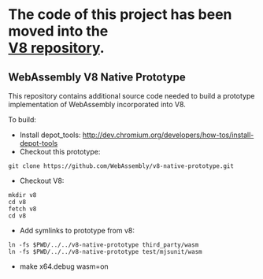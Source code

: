 <!--[![Build Status](https://travis-ci.org/WebAssembly/v8-native-prototype.svg?branch=master)](https://travis-ci.org/WebAssembly/v8-native-prototype)-->

# The code of this project has been moved into the <br> [V8 repository](https://github.com/v8/v8).

## WebAssembly V8 Native Prototype

This repository contains additional source code needed to build a prototype
implementation of WebAssembly incorporated into V8.

To build:

* Install depot_tools:
  http://dev.chromium.org/developers/how-tos/install-depot-tools
* Checkout this prototype:
```
git clone https://github.com/WebAssembly/v8-native-prototype.git
```
* Checkout V8:
```
mkdir v8
cd v8
fetch v8
cd v8
```
* Add symlinks to prototype from v8:
```
ln -fs $PWD/../../v8-native-prototype third_party/wasm
ln -fs $PWD/../../v8-native-prototype test/mjsunit/wasm
```
* make x64.debug wasm=on
